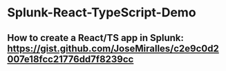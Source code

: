 # Splunk-React-TypeScript-Demo

## How to create a React/TS app in Splunk: https://gist.github.com/JoseMiralles/c2e9c0d2007e18fcc21776dd7f8239cc

